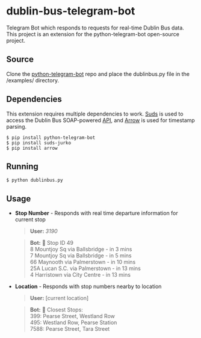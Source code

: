 dublin-bus-telegram-bot
=====

Telegram Bot which responds to requests for real-time Dublin Bus data. This project is an extension for the python-telegram-bot open-source project. 
## Source
Clone the [python-telegram-bot](https://github.com/leandrotoledo/python-telegram-bot) repo and place the dublinbus.py file in the /examples/ directory.

## Dependencies
This extension requires multiple dependencies to work. [Suds](https://pypi.python.org/pypi/suds-jurko) is used to access the Dublin Bus SOAP-powered [API](http://rtpi.dublinbus.biznetservers.com/DublinBusRTPIService.asmx), and [Arrow](http://crsmithdev.com/arrow/) is used for timestamp parsing.

    $ pip install python-telegram-bot
    $ pip install suds-jurko
    $ pip install arrow

## Running
    $ python dublinbus.py
    
## Usage
  - **Stop Number** - Responds with real time departure information for current stop
    >**User:** *3190*
 
    >**Bot:** :busstop: Stop ID 49  
    8 Mountjoy Sq via Ballsbridge - in 3 mins  
    7 Mountjoy Sq via Ballsbridge - in 5 mins  
    66 Maynooth via Palmerstown - in 10 mins  
    25A Lucan S.C. via Palmerstown - in 13 mins  
    4 Harristown via City Centre - in 13 mins  
  - **Location** - Responds with stop numbers nearby to location
    >**User:** [current location]
    
    >**Bot:** :round_pushpin: Closest Stops:  
    399: Pearse Street, Westland Row  
    495: Westland Row, Pearse Station  
    7588: Pearse Street, Tara Street  
